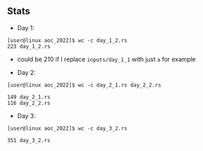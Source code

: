 ## Stats

- Day 1:
```
[user@linux aoc_2022]$ wc -c day_1_2.rs
223 day_1_2.rs
```

- could be 210 if I replace `inputs/day_1_1` with just `a` for example

- Day 2:
```
[user@linux aoc_2022]$ wc -c day_2_1.rs day_2_2.rs

149 day_2_1.rs
116 day_2_2.rs
```

- Day 3:
```
[user@linux aoc_2022]$ wc -c day_3_2.rs

351 day_3_2.rs
```
